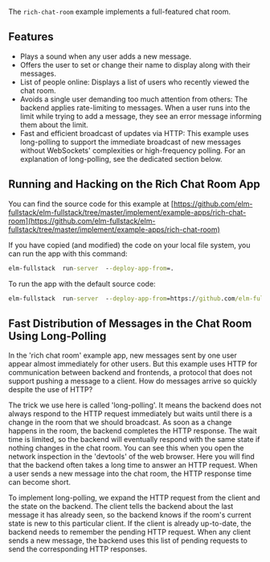 The `rich-chat-room` example implements a full-featured chat room.

## Features

+ Plays a sound when any user adds a new message.
+ Offers the user to set or change their name to display along with their messages.
+ List of people online: Displays a list of users who recently viewed the chat room.
+ Avoids a single user demanding too much attention from others: The backend applies rate-limiting to messages. When a user runs into the limit while trying to add a message, they see an error message informing them about the limit.
+ Fast and efficient broadcast of updates via HTTP: This example uses long-polling to support the immediate broadcast of new messages without WebSockets' complexities or high-frequency polling. For an explanation of long-polling, see the dedicated section below.

## Running and Hacking on the Rich Chat Room App

You can find the source code for this example at [https://github.com/elm-fullstack/elm-fullstack/tree/master/implement/example-apps/rich-chat-room](https://github.com/elm-fullstack/elm-fullstack/tree/master/implement/example-apps/rich-chat-room)

If you have copied (and modified) the code on your local file system, you can run the app with this command:

```cmd
elm-fullstack  run-server  --deploy-app-from=.
```

To run the app with the default source code:

```cmd
elm-fullstack  run-server  --deploy-app-from=https://github.com/elm-fullstack/elm-fullstack/tree/master/implement/example-apps/rich-chat-room
```

## Fast Distribution of Messages in the Chat Room Using Long-Polling

In the 'rich chat room' example app, new messages sent by one user appear almost immediately for other users. But this example uses HTTP for communication between backend and frontends, a protocol that does not support pushing a message to a client. How do messages arrive so quickly despite the use of HTTP?

The trick we use here is called 'long-polling'. It means the backend does not always respond to the HTTP request immediately but waits until there is a change in the room that we should broadcast. As soon as a change happens in the room, the backend completes the HTTP response. The wait time is limited, so the backend will eventually respond with the same state if nothing changes in the chat room. You can see this when you open the network inspection in the 'devtools' of the web browser. Here you will find that the backend often takes a long time to answer an HTTP request. When a user sends a new message into the chat room, the HTTP response time can become short.

To implement long-polling, we expand the HTTP request from the client and the state on the backend. The client tells the backend about the last message it has already seen, so the backend knows if the room's current state is new to this particular client. If the client is already up-to-date, the backend needs to remember the pending HTTP request. When any client sends a new message, the backend uses this list of pending requests to send the corresponding HTTP responses.
